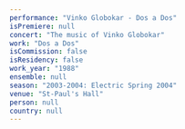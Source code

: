 ```yaml
---
performance: "Vinko Globokar - Dos a Dos"
isPremiere: null
concert: "The music of Vinko Globokar"
work: "Dos a Dos"
isCommission: false
isResidency: false
work_year: "1988"
ensemble: null
season: "2003-2004: Electric Spring 2004"
venue: "St-Paul's Hall"
person: null
country: null
---
```


